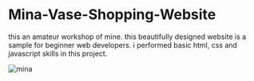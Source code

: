 # Mina-Vase-Shopping-Website

this an amateur workshop of mine. this beautifully designed website is a sample for beginner web developers. i performed basic html, css and javascript skills in this project.

![mina](https://user-images.githubusercontent.com/114237174/213886856-e389b9c8-20ee-4454-913e-7dc9b8bd9192.png)
